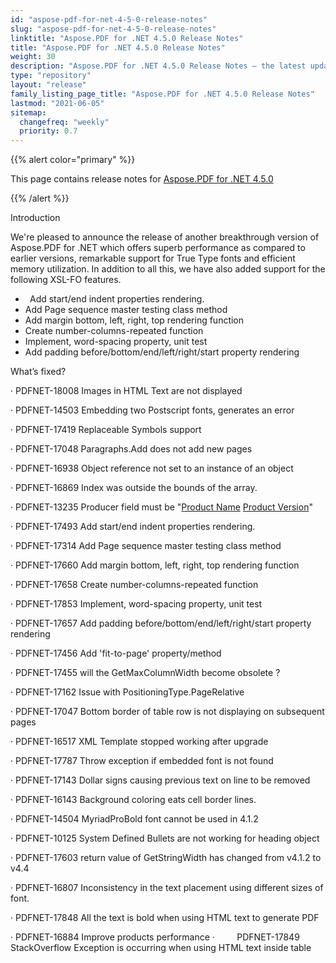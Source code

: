 ```yaml
---
id: "aspose-pdf-for-net-4-5-0-release-notes"
slug: "aspose-pdf-for-net-4-5-0-release-notes"
linktitle: "Aspose.PDF for .NET 4.5.0 Release Notes"
title: "Aspose.PDF for .NET 4.5.0 Release Notes"
weight: 30
description: "Aspose.PDF for .NET 4.5.0 Release Notes – the latest updates and fixes."
type: "repository"
layout: "release"
family_listing_page_title: "Aspose.PDF for .NET 4.5.0 Release Notes"
lastmod: "2021-06-05"
sitemap:
  changefreq: "weekly"
  priority: 0.7
---
```


{{% alert color="primary" %}}

This page contains release notes for [Aspose.PDF for .NET 4.5.0](https://releases.aspose.com/pdf/net/new-releases/aspose.pdf-for-.net-4.5.0/)

{{% /alert %}}

Introduction

We're pleased to announce the release of another breakthrough version of Aspose.PDF for .NET which offers superb performance as compared to earlier versions, remarkable support for True Type fonts and efficient memory utilization. In addition to all this, we have also added support for the following XSL-FO features.

- ` `Add start/end indent properties rendering.
- Add Page sequence master testing class method
- Add margin bottom, left, right, top rendering function
- Create number-columns-repeated function
- Implement, word-spacing property, unit test
- Add padding before/bottom/end/left/right/start property rendering

What’s fixed?

· PDFNET-18008 Images in HTML Text are not displayed

· PDFNET-14503 Embedding two Postscript fonts, generates an error

· PDFNET-17419 Replaceable Symbols support

· PDFNET-17048 Paragraphs.Add does not add new pages

· PDFNET-16938 Object reference not set to an instance of an object

· PDFNET-16869 Index was outside the bounds of the array.

· PDFNET-13235 Producer field must be "[Product Name](/pages/createpage.action?spaceKey=pdfnet&title=Product+Name&linkCreation=true&fromPageId=7120565) [Product Version](/pages/createpage.action?spaceKey=pdfnet&title=Product+Version&linkCreation=true&fromPageId=7120565)"

· PDFNET-17493 Add start/end indent properties rendering.

· PDFNET-17314 Add Page sequence master testing class method

· PDFNET-17660 Add margin bottom, left, right, top rendering function

· PDFNET-17658 Create number-columns-repeated function

· PDFNET-17853 Implement, word-spacing property, unit test

· PDFNET-17657 Add padding before/bottom/end/left/right/start property rendering

· PDFNET-17456 Add 'fit-to-page' property/method

· PDFNET-17455 will the GetMaxColumnWidth become obsolete ?

· PDFNET-17162 Issue with PositioningType.PageRelative

· PDFNET-17047 Bottom border of table row is not displaying on subsequent pages

· PDFNET-16517 XML Template stopped working after upgrade

· PDFNET-17787 Throw exception if embedded font is not found

· PDFNET-17143 Dollar signs causing previous text on line to be removed

· PDFNET-16143 Background coloring eats cell border lines.

· PDFNET-14504 MyriadProBold font cannot be used in 4.1.2

· PDFNET-10125 System Defined Bullets are not working for heading object

· PDFNET-17603 return value of GetStringWidth has changed from v4.1.2 to v4.4

· PDFNET-16807 Inconsistency in the text placement using different sizes of font.

· PDFNET-17848 All the text is bold when using HTML text to generate PDF

· PDFNET-16884 Improve products performance
·         PDFNET-17849 StackOverflow Exception is occurring when using HTML text inside table
